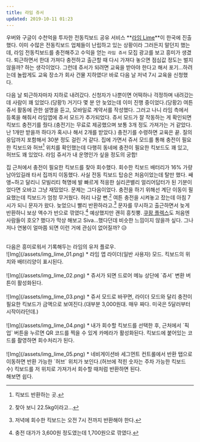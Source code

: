 ```yaml
---
title: 라임 쥬서
updated: 2019-10-11 01:23
---
```


우버와 구글이 수천억을 투자한 전동킥보드 공유 서비스 **[라임 Lime](https://www.li.me/ko-kr/hompeiji)**이 한국에 진출했다. 이미 수많은 전동킥보드 업체들이 난립하고 있는 상황이라 그러든지 말던지 했는데, 라임 전동킥보드를 충전해주고 수익을 얻는 `라임 쥬서` 모집 광고를 보고 흥미가 생겼다. 퇴근하면서 한대 가져다 충전하고 출근할 때 다시 가져다 놓으면 점심값 정도는 벌지 않을까? 하는 생각이었다. 그런데 쥬서가 되려면 교육을 받아야 한다고 해서 포기…하려는데 놀랍게도 교육 장소가 회사 건물 지하였다! 바로 다음 날 저녁 7시 교육을 신청했다.

다음 날 퇴근하자마자 지하로 내려갔다. 신청자가 나뿐이면 어떡하나 걱정하며 내려갔는데 사람이 꽤 있었다.(당황1) 거기다 몇 분 안 늦었는데 이미 진행 중이었다.(당황2) 여튼 쥬서 활동에 관한 설명을 듣고, 모바일로 계약서를 작성했다. 그러고 나니 라임 측에서 등록을 해줘서 라임앱에 쥬서 모드가 추가되었다. 쥬서 모드가 잘 작동하는 게 확인되면 킥보드 충전기를 줬다.(충전기는 무료로 제공했으며 보통 3개 정도 가져가는 거 같았다. 난 1개만 받을까 하다가 혹시나 해서 2개를 받았다.) 충전기를 수령하면 교육은 끝. 질의응답까지 포함해서 30분 정도 걸린 거 같다. 집에 가면서 쥬서 모드를 통해 충전이 필요한 킥보드와 허브[^1] 위치를 확인했는데 다행히 동네에 충전이 필요한 킥보드도 꽤 있고, 허브도 꽤 있었다. 라임 쥬서가 내 운명인가 싶을 정도의 궁합!

집 근처에서 충전이 필요한 킥보드를 찾아 회수했다. 회수한 킥보드 배터리가 16% 가량 남아있길래 타서 집까지 이동했다. 사실 전동 킥보드 탑승은 처음이었는데 탈만 했다. 쌔앵~하고 달리니 모빌리티 혁명에 발 빠르게 적응한 실리콘밸리 얼리어답터가 된 기분이었다면 오바고 그냥 재밌었다. 문제는 그다음이었다. 충전을 하기 위해선 계단 이동이 필요했는데 킥보드가 엄청 무거웠다. 허리 나갈 뻔.[^2] 여튼 충전을 시켜놓고 잤는데 아침 7시가 되니 문자가 왔다. 늦었으니 빨리 반환하라고.[^3] 문자를 무시하고 출근하면서 늦게 반환하니 보상 액수가 반으로 깎였다.[^4] 예상했지만 괜히 흥칫뿡. [쿠팡 플렉스](https://www.li.me/ko-kr/hompeiji)도 처음엔 사람들이 호오? 했다가 막상 해보고 Siva...했다던데 비슷한 느낌이지 않을까 싶다.
그나저나 연봉이 얼마쯤 되면 이런 거에 관심이 없어질까? 😥

<br>
다음은 흥미로워서 기록해두는 라임의 유저 플로우.

<br>
![Img](/assets/img_lime_01.png)
* 라임 앱 라이더(일반 사용자) 모드. 킥보드의 위치와 배터리양이 표시된다.

<br>
<br>
![Img](/assets/img_lime_02.png)
* 쥬서가 되면 드로어 메뉴 상단에 `쥬서` 변환 버튼이 활성화된다.

<br>
<br>
![Img](/assets/img_lime_03.png)
* 쥬서 모드로 바꾸면, 라이더 모드와 달리 충전이 필요한 킥보드가 금액으로 보여진다.(대부분 3,000원대. 매우 짜다. 미국은 5달러부터 시작이라던데.)

<br>
<br>
![Img](/assets/img_lime_04.png)
* 내가 회수할 킥보드를 선택한 후, 근처에서 `픽업` 버튼을 누르면 QR 코드를 찍을 수 있게 카메라가 활성화된다. 킥보드에 붙어있는 코드를 촬영하면 회수처리가 된다.

<br>
<br>
![Img](/assets/img_lime_05.png)
* 네비게이션바 세그먼트 컨트롤에서 반환 탭으로 이동하면 반환 가능한 `허브` 위치가 보인다.(허브에 적힌 숫자는 주차 가능한 킥보드 수) 킥보드를 저 위치로 가져가서 회수할 때처럼 반환하면 된다.
<br>해보면 쉽다.

<br>

[^1]: 킥보드 반환하는 곳.
[^2]: 찾아 보니 22.5kg이라고…
[^3]: 저녁에 회수한 킥보드는 오전 7시 전까지 반환해야 한다.
[^4]: 충전 대가가 3,600원 정도였는데 1,700원으로 깎였다.
